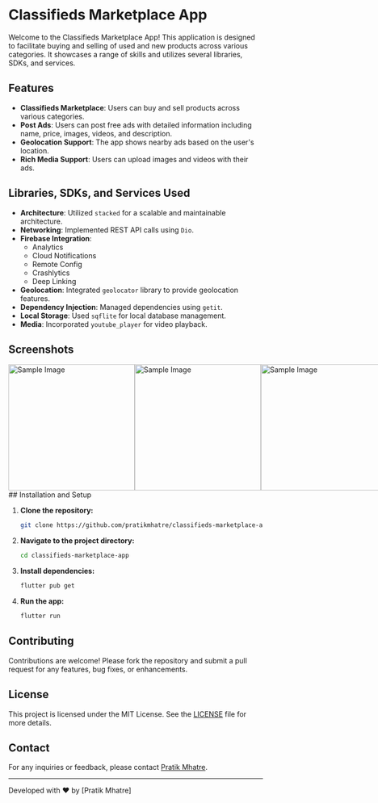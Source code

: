 # Classifieds Marketplace App

Welcome to the Classifieds Marketplace App! This application is designed to facilitate buying and
selling of used and new products across various categories. It showcases a range of skills and
utilizes several libraries, SDKs, and services.

## Features

- **Classifieds Marketplace**: Users can buy and sell products across various categories.
- **Post Ads**: Users can post free ads with detailed information including name, price, images,
  videos, and description.
- **Geolocation Support**: The app shows nearby ads based on the user's location.
- **Rich Media Support**: Users can upload images and videos with their ads.

## Libraries, SDKs, and Services Used

- **Architecture**: Utilized `stacked` for a scalable and maintainable architecture.
- **Networking**: Implemented REST API calls using `Dio`.
- **Firebase Integration**:
    - Analytics
    - Cloud Notifications
    - Remote Config
    - Crashlytics
    - Deep Linking
- **Geolocation**: Integrated `geolocator` library to provide geolocation features.
- **Dependency Injection**: Managed dependencies using `getit`.
- **Local Storage**: Used `sqflite` for local database management.
- **Media**: Incorporated `youtube_player` for video playback.

## Screenshots
<div style="display: flex; flex-direction: row;">
<img src="https://github.com/pratikmhatre/digigad-classifieds-marketplace/blob/main/screenshots/image1.png" alt="Sample Image" width="250"/>
<img src="https://github.com/pratikmhatre/digigad-classifieds-marketplace/blob/main/screenshots/image2.png" alt="Sample Image" width="250"/>
<img src="https://github.com/pratikmhatre/digigad-classifieds-marketplace/blob/main/screenshots/image4.png" alt="Sample Image" width="250"/>
<img src="https://github.com/pratikmhatre/digigad-classifieds-marketplace/blob/main/screenshots/image5.png" alt="Sample Image" width="250"/>
</div>
## Installation and Setup

1. **Clone the repository:**
    ```sh
    git clone https://github.com/pratikmhatre/classifieds-marketplace-app.git
    ```

2. **Navigate to the project directory:**
    ```sh
    cd classifieds-marketplace-app
    ```

3. **Install dependencies:**
    ```sh
    flutter pub get
    ```

4. **Run the app:**
    ```sh
    flutter run
    ```

## Contributing

Contributions are welcome! Please fork the repository and submit a pull request for any features,
bug fixes, or enhancements.

## License

This project is licensed under the MIT License. See the [LICENSE](LICENSE) file for more details.

## Contact

For any inquiries or feedback, please contact [Pratik Mhatre](mailto:pnmhatre.dev@gmail.com).

---

Developed with ❤️ by [Pratik Mhatre]
